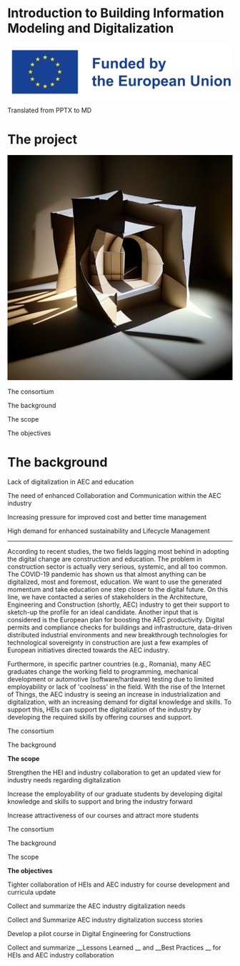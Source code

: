 # Introduction to Building Information Modeling and Digitalization

![](img/iBIMD_Course_202307010.png)

Translated from PPTX to MD

# The project

![](img/iBIMD_Course_202307011.png)

The consortium

The background

The scope

The objectives



# The background

Lack of digitalization in AEC and education

The need of enhanced Collaboration and Communication within the AEC industry

Increasing pressure for improved cost and better time management

High demand for enhanced sustainability and Lifecycle Management

---

According to recent studies, the two fields lagging most behind in adopting the digital change are construction and education. The problem in construction sector is actually very serious, systemic, and all too common. The COVID-19 pandemic has shown us that almost anything can be digitalized, most and foremost, education. We want to use the generated momentum and take education one step closer to the digital future. On this line, we have contacted a series of stakeholders in the Architecture, Engineering and Construction (shortly, AEC) industry to get their support to sketch-up the profile for an ideal candidate. Another input that is considered is the European plan for boosting the AEC productivity. Digital permits and compliance checks for buildings and infrastructure, data-driven distributed industrial environments and new breakthrough technologies for technological sovereignty in construction are just a few examples of European initiatives directed towards the AEC industry.

Furthermore, in specific partner countries (e.g., Romania), many AEC graduates change the working field to programming, mechanical development or automotive (software/hardware) testing due to limited employability or lack of 'coolness' in the field. With the rise of the Internet of Things, the AEC industry is seeing an increase in industrialization and digitalization, with an increasing demand for digital knowledge and skills. To support this, HEIs can support the digitalization of the industry by developing the required skills by offering courses and support.

The consortium

The background

__The scope__

Strengthen the HEI and industry collaboration to get an updated view for industry needs regarding digitalization

Increase the employability of our graduate students by developing digital knowledge and skills to support and bring the industry forward

Increase attractiveness of our courses and attract more students

The consortium

The background

The scope

__The objectives__

Tighter collaboration of HEIs and AEC industry for course development and curricula update

Collect and summarize the AEC industry digitalization needs

Collect and Summarize AEC industry digitalization success stories

Develop a pilot course in Digital Engineering for Constructions

Collect and summarize  __Lessons Learned __ and  __Best Practices __ for HEIs and AEC industry collaboration
